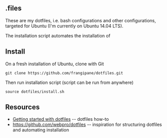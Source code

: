 ## .files
These are my dotfiles, i.e. bash configurations and other configurations, targeted for Ubuntu (I'm currently on Ubuntu 14.04 LTS).

The installation script automates the installation of 


## Install

On a fresh installation of Ubuntu, clone with Git

`git clone https://github.com/frangipane/dotfiles.git`

Then run installation script (script can be run from anywhere)

`source dotfiles/install.sh`


## Resources

* [Getting started with dotfiles](https://medium.com/@webprolific/getting-started-with-dotfiles-43c3602fd789#.7l2hnwca2) -- dotfiles how-to
* https://github.com/webpro/dotfiles -- inspiration for structuring dotfiles and automating installation


